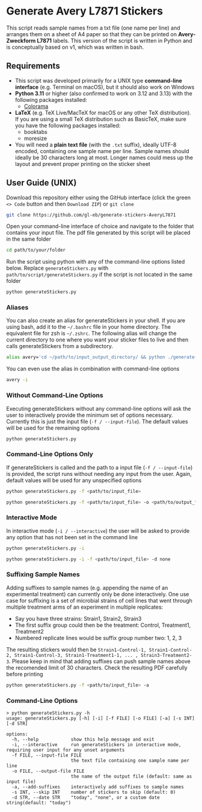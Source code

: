 # Generate Avery L7871 Stickers

This script reads sample names from a txt file (one name per line) and arranges them on a sheet of A4 paper so that they can be printed on **Avery-Zweckform L7871** labels. This version of the script is written in Python and is conceptually based on v1, which was written in bash.

## Requirements

- This script was developed primarily for a UNIX type **command-line interface** (e.g. Terminal on macOS), but it should also work on Windows
- **Python 3.11** or higher (also confirmed to work on 3.12 and 3.13) with the following packages installed:
  - [Colorama](https://github.com/tartley/colorama)
- **LaTeX** (e.g. TeX Live/MacTeX for macOS or any other TeX distribution). If you are using a small TeX distribution such as BasicTeX, make sure you have the following packages installed:
  - booktabs
  - moresize
- You will need a **plain text file** (with the `.txt` suffix), ideally UTF-8 encoded, containing one sample name per line.
  Sample names should ideally be 30 characters long at most.
  Longer names could mess up the layout and prevent proper printing on the sticker sheet

## User Guide (UNIX)

Download this repository either using the GitHub interface (click the green `<> Code` button and then `Download ZIP`) or `git clone`

```bash
git clone https://github.com/gl-eb/generate-stickers-AveryL7871
```

Open your command-line interface of choice and navigate to the folder that contains your input file.
The pdf file generated by this script will be placed in the same folder

```bash
cd path/to/your/folder
```

Run the script using python with any of the command-line options listed below.
Replace `generateStickers.py` with `path/to/script/generateStickers.py` if the script is not located in the same folder

```bash
python generateStickers.py
```

### Aliases

You can also create an alias for generateStickers in your shell.
If you are using bash, add it to the `~/.bashrc` file in your home directory.
The equivalent file for zsh is `~/.zshrc`.
The following alias will change the current directory to one where you want your sticker files to live and then calls generateStickers from a subdirectory.

```bash
alias avery='cd ~/path/to/input_output_directory/ && python ./generate-stickers-AveryL7871/generateStickers.py'
```

You can even use the alias in combination with command-line options

```bash
avery -i
```

### Without Command-Line Options

Executing generateStickers without any command-line options will ask the user to interactively provide the minimum set of options necessary.
Currently this is just the input file (`-f / --input-file`).
The default values will be used for the remaining options

```bash
python generateStickers.py
```

### Command-Line Options Only

If generateStickers is called and the path to a input file (`-f / --input-file`) is provided, the script runs without needing any input from the user.
Again, default values will be used for any unspecified options

```bash
python generateStickers.py -f <path/to/input_file>
```

```bash
python generateStickers.py -f <path/to/input_file> -o <path/to/output_file> -s 20 -d "July 1st 2023"
```

### Interactive Mode

In interactive mode (`-i / --interactive`) the user will be asked to provide any option that has not been set in the command line

```bash
python generateStickers.py -i
```

```bash
python generateStickers.py -i -f <path/to/input_file> -d none
```

### Suffixing Sample Names

Adding suffixes to sample names (e.g. appending the name of an experimental treatment) can currently only be done interactively.
One use case for suffixing is a set of microbial strains of cell lines that went through multiple treatment arms of an experiment in multiple replicates:

- Say you have three strains: Strain1, Strain2, Strain3
- The first suffix group could then be the treatment: Control, Treatment1, Treatment2
- Numbered replicate lines would be suffix group number two: 1, 2, 3

The resulting stickers would then be `Strain1-Control-1, Strain1-Control-2, Strain1-Control-3, Strain1-Treatment1-1, ... , Strain3-Treatment2-3`.
Please keep in mind that adding suffixes can push sample names above the recomended limit of 30 characters.
Check the resulting PDF carefully before printing

```bash
python generateStickers.py -f <path/to/input_file> -a
```

### Command-Line Options

```
> python generateStickers.py -h
usage: generateStickers.py [-h] [-i] [-f FILE] [-o FILE] [-a] [-s INT] [-d STR]

options:
  -h, --help            show this help message and exit
  -i, --interactive     run generateStickers in interactive mode, requiring user input for any unset arguments
  -f FILE, --input-file FILE
                        the text file containing one sample name per line
  -o FILE, --output-file FILE
                        the name of the output file (default: same as input file)
  -a, --add-suffixes    interactively add suffixes to sample names
  -s INT, --skip INT    number of stickers to skip (default: 0)
  -d STR, --date STR    "today", "none", or a custom date string(default: "today")
```
